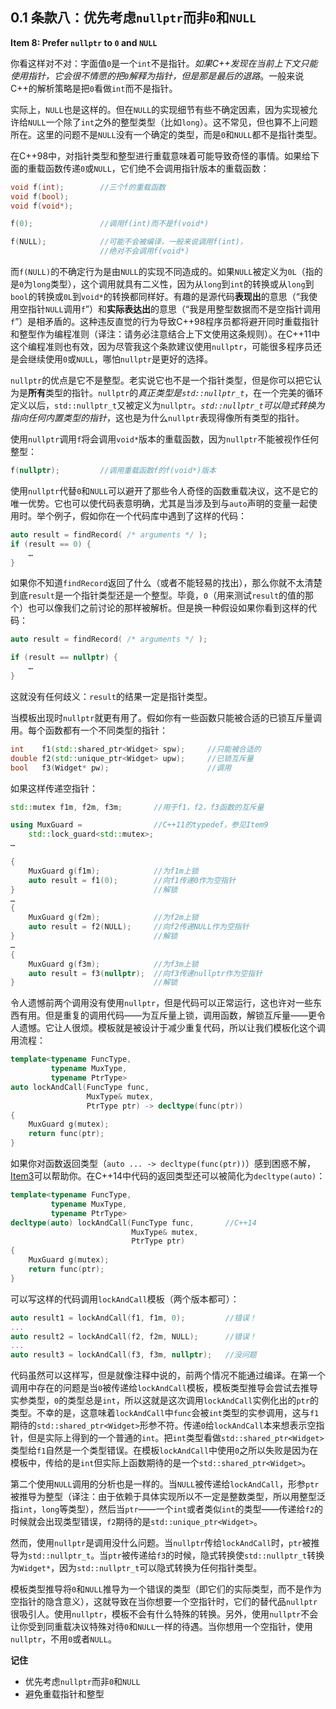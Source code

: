 ## 0.1 条款八：优先考虑`nullptr`而非`0`和`NULL`

**Item 8: Prefer `nullptr` to `0` and `NULL`**

你看这样对不对：字面值`0`是一个`int`不是指针。*如果C++发现在当前上下文只能使用指针，它会很不情愿的把`0`解释为指针，但是那是最后的退路*。一般来说C++的解析策略是把`0`看做`int`而不是指针。

实际上，`NULL`也是这样的。但在`NULL`的实现细节有些不确定因素，因为实现被允许给`NULL`一个除了`int`之外的整型类型（比如`long`）。这不常见，但也算不上问题所在。这里的问题不是`NULL`没有一个确定的类型，而是`0`和`NULL`都不是指针类型。

在C++98中，对指针类型和整型进行重载意味着可能导致奇怪的事情。如果给下面的重载函数传递`0`或`NULL`，它们绝不会调用指针版本的重载函数：
````cpp
void f(int);        //三个f的重载函数
void f(bool);
void f(void*);

f(0);               //调用f(int)而不是f(void*)

f(NULL);            //可能不会被编译，一般来说调用f(int)，
                    //绝对不会调用f(void*)
````
而`f(NULL)`的不确定行为是由`NULL`的实现不同造成的。如果`NULL`被定义为`0L`（指的是`0`为`long`类型），这个调用就具有二义性，因为从`long`到`int`的转换或从`long`到`bool`的转换或`0L`到`void*`的转换都同样好。有趣的是源代码**表现出**的意思（“我使用空指针`NULL`调用`f`”）和**实际表达出**的意思（“我是用整型数据而不是空指针调用`f`”）是相矛盾的。这种违反直觉的行为导致C++98程序员都将避开同时重载指针和整型作为编程准则（译注：请务必注意结合上下文使用这条规则）。在C++11中这个编程准则也有效，因为尽管我这个条款建议使用`nullptr`，可能很多程序员还是会继续使用`0`或`NULL`，哪怕`nullptr`是更好的选择。

`nullptr`的优点是它不是整型。老实说它也不是一个指针类型，但是你可以把它认为是**所有**类型的指针。`nullptr`的*真正类型是`std::nullptr_t`*，在一个完美的循环定义以后，`std::nullptr_t`又被定义为`nullptr`。*`std::nullptr_t`可以隐式转换为指向任何内置类型的指针*，这也是为什么`nullptr`表现得像所有类型的指针。

使用`nullptr`调用`f`将会调用`void*`版本的重载函数，因为`nullptr`不能被视作任何整型：
````cpp
f(nullptr);         //调用重载函数f的f(void*)版本
````
使用`nullptr`代替`0`和`NULL`可以避开了那些令人奇怪的函数重载决议，这不是它的唯一优势。它也可以使代码表意明确，尤其是当涉及到与`auto`声明的变量一起使用时。举个例子，假如你在一个代码库中遇到了这样的代码：
````cpp
auto result = findRecord( /* arguments */ );
if (result == 0) {
    …
} 
````
如果你不知道`findRecord`返回了什么（或者不能轻易的找出），那么你就不太清楚到底`result`是一个指针类型还是一个整型。毕竟，`0`（用来测试`result`的值的那个）也可以像我们之前讨论的那样被解析。但是换一种假设如果你看到这样的代码：
````cpp
auto result = findRecord( /* arguments */ );

if (result == nullptr) {  
    …
}
````
这就没有任何歧义：`result`的结果一定是指针类型。

当模板出现时`nullptr`就更有用了。假如你有一些函数只能被合适的已锁互斥量调用。每个函数都有一个不同类型的指针：
````cpp
int    f1(std::shared_ptr<Widget> spw);     //只能被合适的
double f2(std::unique_ptr<Widget> upw);     //已锁互斥量
bool   f3(Widget* pw);                      //调用
````
如果这样传递空指针：
````cpp
std::mutex f1m, f2m, f3m;       //用于f1，f2，f3函数的互斥量

using MuxGuard =                //C++11的typedef，参见Item9
    std::lock_guard<std::mutex>;
…

{  
    MuxGuard g(f1m);            //为f1m上锁
    auto result = f1(0);        //向f1传递0作为空指针
}                               //解锁 
…
{  
    MuxGuard g(f2m);            //为f2m上锁
    auto result = f2(NULL);     //向f2传递NULL作为空指针
}                               //解锁 
…
{
    MuxGuard g(f3m);            //为f3m上锁
    auto result = f3(nullptr);  //向f3传递nullptr作为空指针
}                               //解锁 
````
令人遗憾前两个调用没有使用`nullptr`，但是代码可以正常运行，这也许对一些东西有用。但是重复的调用代码——为互斥量上锁，调用函数，解锁互斥量——更令人遗憾。它让人很烦。模板就是被设计于减少重复代码，所以让我们模板化这个调用流程：
````cpp
template<typename FuncType,
         typename MuxType,
         typename PtrType>
auto lockAndCall(FuncType func,                 
                 MuxType& mutex,                 
                 PtrType ptr) -> decltype(func(ptr))
{
    MuxGuard g(mutex);  
    return func(ptr); 
}
````
如果你对函数返回类型（`auto ... -> decltype(func(ptr))`）感到困惑不解，[Item3](item3.md)可以帮助你。在C++14中代码的返回类型还可以被简化为`decltype(auto)`：

````cpp
template<typename FuncType,
         typename MuxType,
         typename PtrType>
decltype(auto) lockAndCall(FuncType func,       //C++14
                           MuxType& mutex,
                           PtrType ptr)
{ 
    MuxGuard g(mutex);  
    return func(ptr); 
}
````
可以写这样的代码调用`lockAndCall`模板（两个版本都可）：
````cpp
auto result1 = lockAndCall(f1, f1m, 0);         //错误！
...
auto result2 = lockAndCall(f2, f2m, NULL);      //错误！
...
auto result3 = lockAndCall(f3, f3m, nullptr);   //没问题
````
代码虽然可以这样写，但是就像注释中说的，前两个情况不能通过编译。在第一个调用中存在的问题是当`0`被传递给`lockAndCall`模板，模板类型推导会尝试去推导实参类型，`0`的类型总是`int`，所以这就是这次调用`lockAndCall`实例化出的`ptr`的类型。不幸的是，这意味着`lockAndCall`中`func`会被`int`类型的实参调用，这与`f1`期待的`std::shared_ptr<Widget>`形参不符。传递`0`给`lockAndCall`本来想表示空指针，但是实际上得到的一个普通的`int`。把`int`类型看做`std::shared_ptr<Widget>`类型给`f1`自然是一个类型错误。在模板`lockAndCall`中使用`0`之所以失败是因为在模板中，传给的是`int`但实际上函数期待的是一个`std::shared_ptr<Widget>`。

第二个使用`NULL`调用的分析也是一样的。当`NULL`被传递给`lockAndCall`，形参`ptr`被推导为整型（译注：由于依赖于具体实现所以不一定是整数类型，所以用整型泛指`int`，`long`等类型），然后当`ptr`——一个`int`或者类似`int`的类型——传递给`f2`的时候就会出现类型错误，`f2`期待的是`std::unique_ptr<Widget>`。

然而，使用`nullptr`是调用没什么问题。当`nullptr`传给`lockAndCall`时，`ptr`被推导为`std::nullptr_t`。当`ptr`被传递给`f3`的时候，隐式转换使`std::nullptr_t`转换为`Widget*`，因为`std::nullptr_t`可以隐式转换为任何指针类型。


模板类型推导将`0`和`NULL`推导为一个错误的类型（即它们的实际类型，而不是作为空指针的隐含意义），这就导致在当你想要一个空指针时，它们的替代品`nullptr`很吸引人。使用`nullptr`，模板不会有什么特殊的转换。另外，使用`nullptr`不会让你受到同重载决议特殊对待`0`和`NULL`一样的待遇。当你想用一个空指针，使用`nullptr`，不用`0`或者`NULL`。

**记住**
+ 优先考虑`nullptr`而非`0`和`NULL`
+ 避免重载指针和整型

